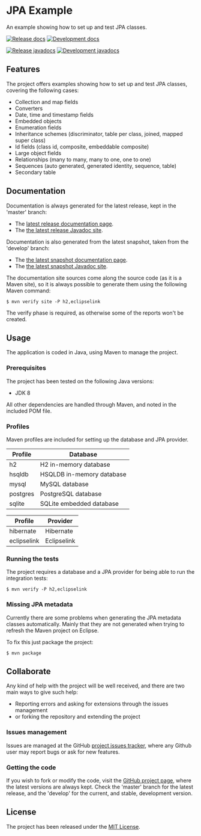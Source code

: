 # JPA Example

An example showing how to set up and test JPA classes.

[![Release docs](https://img.shields.io/badge/docs-release-blue.svg)][site-release]
[![Development docs](https://img.shields.io/badge/docs-develop-blue.svg)][site-develop]

[![Release javadocs](https://img.shields.io/badge/javadocs-release-blue.svg)][javadoc-release]
[![Development javadocs](https://img.shields.io/badge/javadocs-develop-blue.svg)][javadoc-develop]

## Features

The project offers examples showing how to set up and test JPA classes, covering the following cases:

- Collection and map fields
- Converters
- Date, time and timestamp fields
- Embedded objects
- Enumeration fields
- Inheritance schemes (discriminator, table per class, joined, mapped super class)
- Id fields (class id, composite, embeddable composite)
- Large object fields
- Relationships (many to many, many to one, one to one)
- Sequences (auto generated, generated identity, sequence, table)
- Secondary table

## Documentation

Documentation is always generated for the latest release, kept in the 'master' branch:

- The [latest release documentation page][site-release].
- The [the latest release Javadoc site][javadoc-release].

Documentation is also generated from the latest snapshot, taken from the 'develop' branch:

- The [the latest snapshot documentation page][site-develop].
- The [the latest snapshot Javadoc site][javadoc-develop].

The documentation site sources come along the source code (as it is a Maven site), so it is always possible to generate them using the following Maven command:

```
$ mvn verify site -P h2,eclipselink
```

The verify phase is required, as otherwise some of the reports won't be created.

## Usage

The application is coded in Java, using Maven to manage the project.

### Prerequisites

The project has been tested on the following Java versions:
* JDK 8

All other dependencies are handled through Maven, and noted in the included POM file.

### Profiles

Maven profiles are included for setting up the database and JPA provider.

| Profile  | Database                  |
|----------|---------------------------|
| h2       | H2 in-memory database     |
| hsqldb   | HSQLDB in-memory database |
| mysql    | MySQL database            |
| postgres | PostgreSQL database       |
| sqlite   | SQLite embedded database  |

| Profile     | Provider    |
|-------------|-------------|
| hibernate   | Hibernate   |
| eclipselink | Eclipselink |

### Running the tests

The project requires a database and a JPA provider for being able to run the integration tests:

```
$ mvn verify -P h2,eclipselink
```

### Missing JPA metadata

Currently there are some problems when generating the JPA metadata classes automatically. Mainly that they are not generated when trying to refresh the Maven project on Eclipse.

To fix this just package the project:

```
$ mvn package
```

## Collaborate

Any kind of help with the project will be well received, and there are two main ways to give such help:

- Reporting errors and asking for extensions through the issues management
- or forking the repository and extending the project

### Issues management

Issues are managed at the GitHub [project issues tracker][issues], where any Github user may report bugs or ask for new features.

### Getting the code

If you wish to fork or modify the code, visit the [GitHub project page][scm], where the latest versions are always kept. Check the 'master' branch for the latest release, and the 'develop' for the current, and stable, development version.

## License

The project has been released under the [MIT License][license].

[issues]: https://github.com/bernardo-mg/jpa-example/issues
[javadoc-develop]: http://docs.wandrell.com/development/maven/jpa-example/apidocs/
[javadoc-release]: http://docs.wandrell.com/maven/jpa-example/apidocs
[license]: http://www.opensource.org/licenses/mit-license.php
[scm]: https://github.com/bernardo-mg/jpa-example
[site-develop]: http://docs.wandrell.com/development/maven/jpa-example
[site-release]: http://docs.wandrell.com/maven/jpa-example
